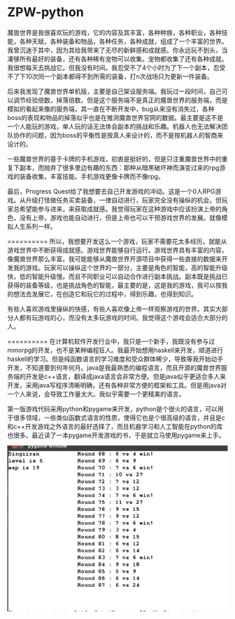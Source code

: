 ZPW-python
==========
魔兽世界是我很喜欢玩的游戏，它的内容及其丰富，各种种族，各种职业，各种技能，各种天赋，各种装备和物品，各种任务，各种成就，组成了一个丰富的世界。
我曾沉迷于其中，因为其给我带来了无尽的新鲜感和成就感。你永远玩不到头，当凑够所有最好的装备，还有各种稀有宠物可以收集。宠物都收集了还有各种成就。
我很想每天去挑战它。但我没有时间。我忍受不了4个小时为了下一个副本，忍受不了下10次同一个副本都得不到所需的装备，打n次战场只为更新一件装备。

后来我发现了魔兽世界单机版，主要是自己架设服务端。我玩过一段时间，自己可以调节经验倍数，掉落倍数。但是这个服务端不是真正的魔兽世界的服务端，而是模拟的看起来像的服务端，其一直在不断开发中，bug从来没有消失过，各种boss的表现和物品的掉落似乎也是在推测魔兽世界官网的数据。最主要是这不是一个人能玩的游戏，单人玩的话无法体会副本的挑战和乐趣。机器人也无法解决团队协作的问题，因为boss的平衡性是按真人来设计的，而不是按机器人的智商来设计的。

一些魔兽世界的基于卡牌的手机游戏，初衷是挺好的，但是只注重魔兽世界中的重复下副本，而抛弃了很多里边有趣的东西：那种从暗黑破坏神而演变过来的rpg游戏的装备收集，丰富技能。手机游戏更像卡牌而不像rpg。

最后，Progress Quest给了我想要去自己开发游戏的冲动。这是一个0人RPG游戏。从升级打怪做任务买卖装备，一律自动进行，玩家完全没有操纵的机会。但玩家总希望能参与进来，来获取成就感。我觉得玩家在这种游戏中应该扮演上帝的角色，没有上帝，游戏也能自动进行，但是上帝也可以干预游戏世界的发展。就像模拟人生系列一样。

==========
所以，我想要开发这么一个游戏，玩家不需要花太多经历，就能从游戏世界中不断获得成就感。游戏世界能够自行运行。游戏世界具有丰富的内容，像魔兽世界那么丰富。我可能能够从魔兽世界开源项目中获得一些直接的数据来开发我的游戏。玩家可以操纵这个世界的一部分，主要是角色的智能，高的智能升级快，低的智能升级慢。而且不同职业可以自动合作进行副本挑战。副本既是挑战已获得的装备等级，也是挑战角色的智能，最主要的是，这是我的游戏，我可以按我的想法去发展它，在创造它和玩它的过程中，得到乐趣，也得到知识。

有些人喜欢游戏里操纵的快感，有些人喜欢像上帝一样观察游戏的世界。其实大部分人都有玩游戏的心，而没有太多玩游戏的时间。我觉得这个游戏会适合大部分的人。

==========
在计算机软件开发行业中，我只是一个新手，我既没有参与过mmorpg的开发，也不是某种编程狂人。我最开始想用haskell来开发，顺道进行haskell的学习。但是纯函数语言的学习难度和受众群体稀少，导致等我开始动手开发，不知道要到何年何月。java是我最熟悉的编程语言，而且开源的魔兽世界服务端的开发是c++语言，翻译成java语言会非常方便。但是java似乎更适合多人来开发，采用java写程序清晰明确，还有各种非常方便的框架和工具。但是用java对一个人来说，会导致工作量太大。我似乎需要一个更精美的语言。

第一版游戏代码采用python和pygame来开发，python是个很火的语言，可以用于很多领域，一些类似函数式语言的性质，使得它也是个很高级的语言，并且是c和c++开发游戏之外语言的最好选择了，而且机器学习和人工智能在python的库也很多。最近读了一本pygame开发游戏的书，于是就立马使用pygame来上手。	

![github](https://github.com/dingziran/ZPW-python/blob/master/version1.0.0.jpg) 



